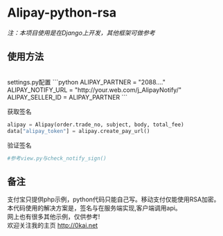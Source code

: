 Alipay-python-rsa
===========
*注：本项目使用是在Django上开发，其他框架可做参考*

## **使用方法** ##

<br>
settings.py配置
```python
ALIPAY_PARTNER = "2088...."
ALIPAY_NOTIFY_URL = "http://your.web.com/j_AlipayNotify/"
ALIPAY_SELLER_ID = ALIPAY_PARTNER
```

获取签名
```python
alipay = Alipay(order.trade_no, subject, body, total_fee)
data["alipay_token"] = alipay.create_pay_url()
```

验证签名
```python
#参考view.py与check_notify_sign()
```

## **备注** ##
支付宝只提供php示例，python代码只能自己写。移动支付仅能使用RSA加密。
<br>
本代码使用的解决方案是，签名与在服务端实现,客户端调用api。
<br>
网上也有很多其他示例，仅供参考!
<br>
欢迎关注我的主页 http://0kai.net